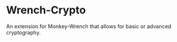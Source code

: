 Wrench-Crypto
=============

An extension for Monkey-Wrench that allows for basic or advanced cryptography.
